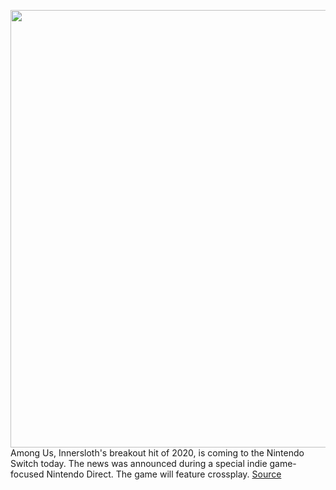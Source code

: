 <img src='https://cdn.vox-cdn.com/thumbor/ePemN5LW9LA2JfTS7-_uNOdwDSQ=/0x0:1920x1080/1200x800/filters:focal(807x387:1113x693)/cdn.vox-cdn.com/uploads/chorus_image/image/68516855/ss_eab32f16b59c005489c10f9063227ed7b54b31ec.1920x1080.0.jpg' width='700px' /><br/>
Among Us, Innersloth's breakout hit of 2020, is coming to the Nintendo Switch today. The news was announced during a special indie game-focused Nintendo Direct. The game will feature crossplay.
<a href='https://www.theverge.com/2020/12/15/22176459/among-us-nintendo-switch-cross-play-launch'> Source <a/>